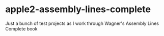 # apple2-assembly-lines-complete
Just a bunch of test projects as I work through Wagner's Assembly Lines Complete book
